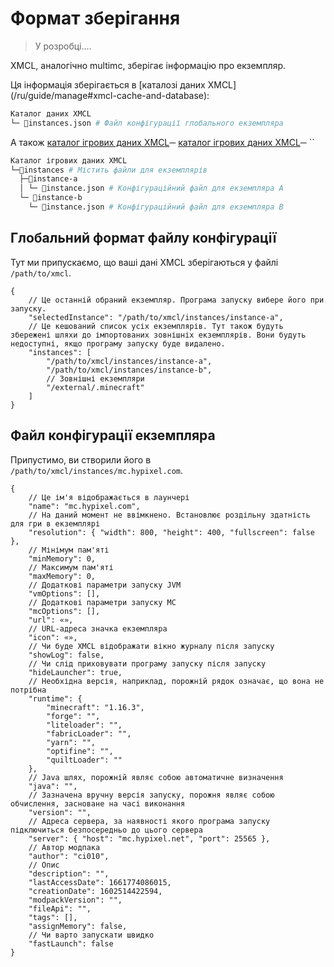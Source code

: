 # Формат зберігання 

> У розробці....

XMCL, аналогічно multimc, зберігає інформацію про екземпляр.

Ця інформація зберігається в [каталозі даних XMCL] (/ru/guide/manage#xmcl-cache-and-database):

<!-- ```bash
.
├─ instances
│  ├─ .vitepress
│  │  └─ config.js
│  ├─ api-examples.md
│  ├─ markdown-examples.md
│  └─ index.md
└─ package.json
``` -->

```sh
Каталог даних XMCL
└─ 📜instances.json # Файл конфігурації глобального екземпляра
```

А також [каталог ігрових даних XMCL](/uk/guide/manage#minecraft-related-data)─ [каталог ігрових даних XMCL](/uk/guide/manage#minecraft-related-data)─ ``

```sh
Каталог ігрових даних XMCL
└─📂instances # Містить файли для екземплярів
  ├─📂instance-a
  │ └─ 📜instance.json # Конфігураційний файл для екземпляра A
  └─ 📂instance-b
    └─ 📜instance.json # Конфігураційний файл для екземпляра B
```

## Глобальний формат файлу конфігурації

Тут ми припускаємо, що ваші дані XMCL зберігаються у файлі `/path/to/xmcl`.

```json5
{
    // Це останній обраний екземпляр. Програма запуску вибере його при запуску.
    "selectedInstance": "/path/to/xmcl/instances/instance-a",
    // Це кешований список усіх екземплярів. Тут також будуть збережені шляхи до імпортованих зовнішніх екземплярів. Вони будуть недоступні, якщо програму запуску буде видалено.
    "instances": [
        "/path/to/xmcl/instances/instance-a",
        "/path/to/xmcl/instances/instance-b",
        // Зовнішні екземпляри
        "/external/.minecraft"
    ]
}
```

## Файл конфігурації екземпляра

Припустимо, ви створили його в `/path/to/xmcl/instances/mc.hypixel.com`.
```json5
{
    // Це ім'я відображається в лаунчері
    "name": "mc.hypixel.com",
    // На даний момент не ввімкнено. Встановлює роздільну здатність для гри в екземплярі
    "resolution": { "width": 800, "height": 400, "fullscreen": false },
    // Мінімум пам'яті
    "minMemory": 0,
    // Максимум пам'яті
    "maxMemory": 0,
    // Додаткові параметри запуску JVM
    "vmOptions": [],
    // Додаткові параметри запуску MC
    "mcOptions": [],
    "url": «»,
    // URL-адреса значка екземпляра
    "icon": «»,
    // Чи буде XMCL відображати вікно журналу після запуску
    "showLog": false,
    // Чи слід приховувати програму запуску після запуску
    "hideLauncher": true,
    // Необхідна версія, наприклад, порожній рядок означає, що вона не потрібна
    "runtime": {
        "minecraft": "1.16.3",
        "forge": "",
        "liteloader": "",
        "fabricLoader": "",
        "yarn": "",
        "optifine": "",
        "quiltLoader": ""
    },
    // Java шлях, порожній являє собою автоматичне визначення
    "java": "",
    // Зазначена вручну версія запуску, порожня являє собою обчислення, засноване на часі виконання
    "version": "",
    // Адреса сервера, за наявності якого програма запуску підключиться безпосередньо до цього сервера
    "server": { "host": "mc.hypixel.net", "port": 25565 },
    // Автор модпака
    "author": "ci010",
    // Опис
    "description": "",
    "lastAccessDate": 1661774086015,
    "creationDate": 1602514422594,
    "modpackVersion": "",
    "fileApi": "",
    "tags": [],
    "assignMemory": false,
    // Чи варто запускати швидко
    "fastLaunch": false
}

```
